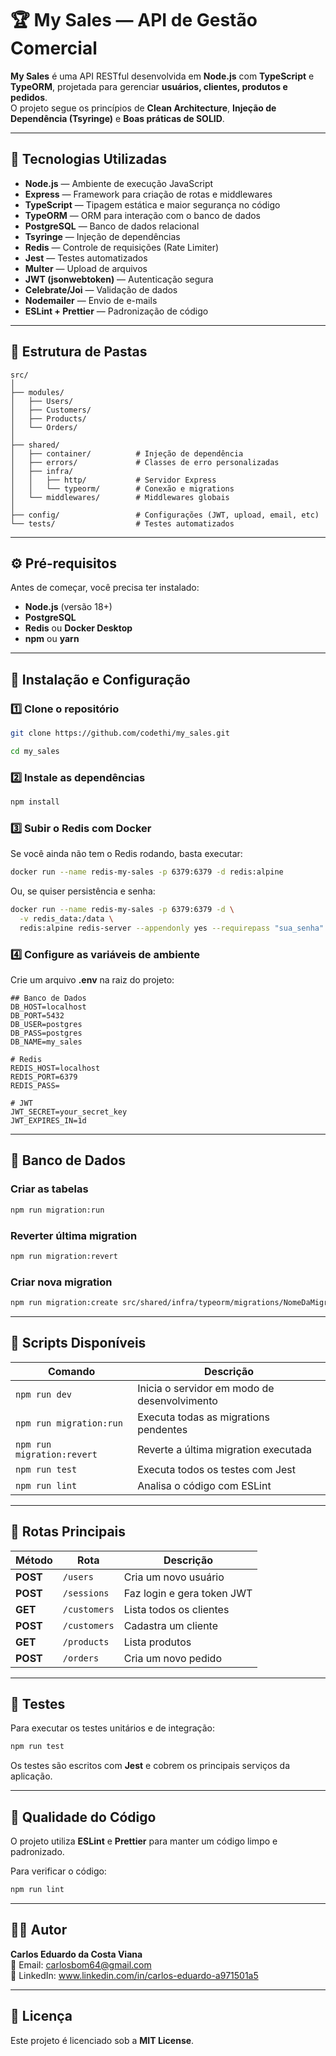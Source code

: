 # 🏆 My Sales — API de Gestão Comercial

**My Sales** é uma API RESTful desenvolvida em **Node.js** com **TypeScript** e **TypeORM**, projetada para gerenciar **usuários, clientes, produtos e pedidos**.  
O projeto segue os princípios de **Clean Architecture**, **Injeção de Dependência (Tsyringe)** e **Boas práticas de SOLID**.

---

## 🚀 Tecnologias Utilizadas

- **Node.js** — Ambiente de execução JavaScript
- **Express** — Framework para criação de rotas e middlewares
- **TypeScript** — Tipagem estática e maior segurança no código
- **TypeORM** — ORM para interação com o banco de dados
- **PostgreSQL** — Banco de dados relacional
- **Tsyringe** — Injeção de dependências
- **Redis** — Controle de requisições (Rate Limiter)
- **Jest** — Testes automatizados
- **Multer** — Upload de arquivos
- **JWT (jsonwebtoken)** — Autenticação segura
- **Celebrate/Joi** — Validação de dados
- **Nodemailer** — Envio de e-mails
- **ESLint + Prettier** — Padronização de código

---

## 📁 Estrutura de Pastas

```
src/
│
├── modules/
│   ├── Users/
│   ├── Customers/
│   ├── Products/
│   └── Orders/
│
├── shared/
│   ├── container/          # Injeção de dependência
│   ├── errors/             # Classes de erro personalizadas
│   ├── infra/
│   │   ├── http/           # Servidor Express
│   │   └── typeorm/        # Conexão e migrations
│   └── middlewares/        # Middlewares globais
│
├── config/                 # Configurações (JWT, upload, email, etc)
└── tests/                  # Testes automatizados
```

---

## ⚙️ Pré-requisitos

Antes de começar, você precisa ter instalado:

- **Node.js** (versão 18+)
- **PostgreSQL**
- **Redis** ou **Docker Desktop**
- **npm** ou **yarn**

---

## 🧩 Instalação e Configuração

### 1️⃣ Clone o repositório

```bash
git clone https://github.com/codethi/my_sales.git

cd my_sales
```

### 2️⃣ Instale as dependências

```bash
npm install
```

### 3️⃣ Subir o Redis com Docker

  Se você ainda não tem o Redis rodando, basta executar:
```bash
docker run --name redis-my-sales -p 6379:6379 -d redis:alpine
```
  Ou, se quiser persistência e senha:
```bash
docker run --name redis-my-sales -p 6379:6379 -d \
  -v redis_data:/data \
  redis:alpine redis-server --appendonly yes --requirepass "sua_senha"
```
### 4️⃣ Configure as variáveis de ambiente

Crie um arquivo **.env** na raiz do projeto:

```env
## Banco de Dados
DB_HOST=localhost
DB_PORT=5432
DB_USER=postgres
DB_PASS=postgres
DB_NAME=my_sales

# Redis
REDIS_HOST=localhost
REDIS_PORT=6379
REDIS_PASS=

# JWT
JWT_SECRET=your_secret_key
JWT_EXPIRES_IN=1d
```

---

## 🧱 Banco de Dados

### Criar as tabelas
```bash
npm run migration:run
```

### Reverter última migration
```bash
npm run migration:revert
```

### Criar nova migration
```bash
npm run migration:create src/shared/infra/typeorm/migrations/NomeDaMigration
```

---

## 🧠 Scripts Disponíveis

| Comando | Descrição |
|----------|------------|
| `npm run dev` | Inicia o servidor em modo de desenvolvimento |
| `npm run migration:run` | Executa todas as migrations pendentes |
| `npm run migration:revert` | Reverte a última migration executada |
| `npm run test` | Executa todos os testes com Jest |
| `npm run lint` | Analisa o código com ESLint |

---

## 🔐 Rotas Principais

| Método | Rota | Descrição |
|--------|------|-----------|
| **POST** | `/users` | Cria um novo usuário |
| **POST** | `/sessions` | Faz login e gera token JWT |
| **GET** | `/customers` | Lista todos os clientes |
| **POST** | `/customers` | Cadastra um cliente |
| **GET** | `/products` | Lista produtos |
| **POST** | `/orders` | Cria um novo pedido |

---

## 🧪 Testes

Para executar os testes unitários e de integração:

```bash
npm run test
```

Os testes são escritos com **Jest** e cobrem os principais serviços da aplicação.

---

## 🧰 Qualidade do Código

O projeto utiliza **ESLint** e **Prettier** para manter um código limpo e padronizado.

Para verificar o código:
```bash
npm run lint
```

---

## 🧑‍💻 Autor

**Carlos Eduardo da Costa Viana**  
📧 Email: carlosbom64@gmail.com <br>
💼 LinkedIn: www.linkedin.com/in/carlos-eduardo-a971501a5

---

## 📝 Licença

Este projeto é licenciado sob a **MIT License**.
